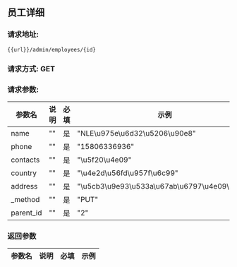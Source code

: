 ## 员工详细
### 请求地址:
```
{{url}}/admin/employees/{id}
```
### 请求方式: GET  
### 请求参数:  

|参数名|说明|必填|示例|  
 |---|---|---|---|  
|name|""|是|"NLE\u975e\u6d32\u5206\u90e8"|  
|phone|""|是|"15806336936"|  
|contacts|""|是|"\u5f20\u4e09"|  
|country|""|是|"\u4e2d\u56fd\u957f\u6c99"|  
|address|""|是|"\u5cb3\u9e93\u533a\u67ab\u6797\u4e09\u8def"|  
|_method|""|是|"PUT"|  
|parent_id|""|是|"2"|  
### 返回参数  

|参数名|说明|必填|示例|  
 |---|---|---|---|  
